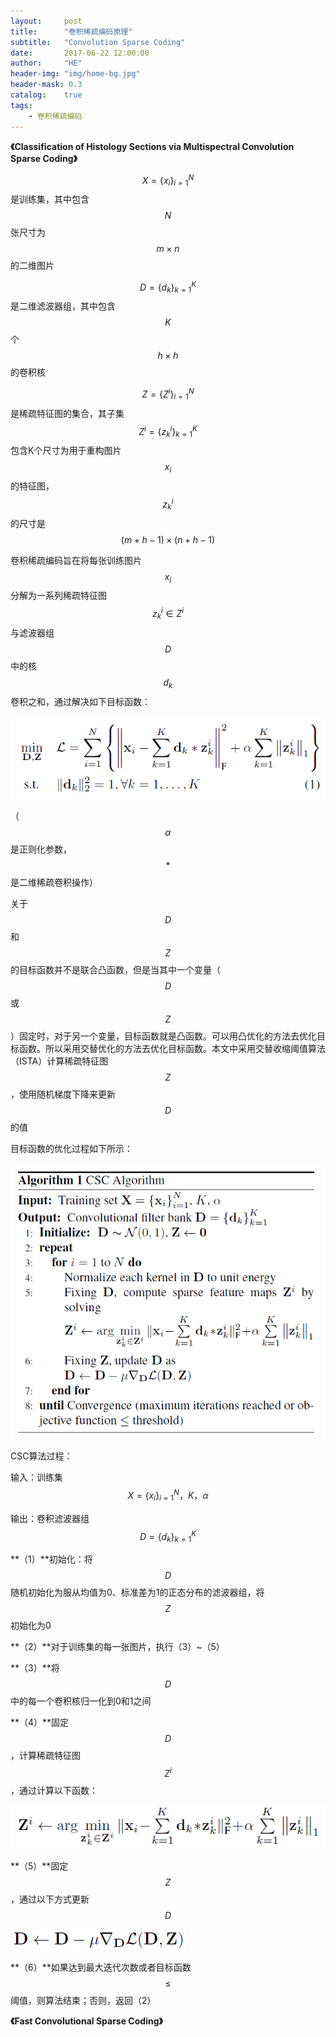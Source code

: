 ```yaml
---
layout:     post
title:      "卷积稀疏编码原理"
subtitle:   "Convolution Sparse Coding"
date:       2017-06-22 12:00:00
author:     "HE"
header-img: "img/home-bg.jpg"
header-mask: 0.3
catalog:    true
tags:
    - 卷积稀疏编码
---
```


**《Classification of Histology Sections via Multispectral Convolution Sparse Coding》**

$$X=\{x_{i}\}^{N}_{i=1}$$是训练集，其中包含$$N$$张尺寸为$$m\times n$$的二维图片

$$D=\{d_{k}\}^{K}_{k=1}$$是二维滤波器组，其中包含$$K$$个$$h\times h$$的卷积核

$$Z=\{Z^{i}\}^{N}_{i=1}$$是稀疏特征图的集合，其子集$$Z^{i}=\{z^{i}_{k}\}^{K}_{k=1}$$包含K个尺寸为用于重构图片$$x_{i}$$的特征图，$$z^{i}_{k}$$的尺寸是$$(m+h-1) \times (n+h-1)$$

卷积稀疏编码旨在将每张训练图片$$x_{i}$$分解为一系列稀疏特征图$$z^{i}_{k}\in Z^{i}$$与滤波器组$$D$$中的核$$d_{k}$$卷积之和，通过解决如下目标函数：

![卷积稀疏编码目标函数](/img/convolution-sparse-coding/objective-function.png)

（$$\alpha$$是正则化参数，$$*$$是二维稀疏卷积操作）

关于$$D$$和$$Z$$的目标函数并不是联合凸函数，但是当其中一个变量（$$D$$或$$Z$$）固定时，对于另一个变量，目标函数就是凸函数。可以用凸优化的方法去优化目标函数。所以采用交替优化的方法去优化目标函数。本文中采用交替收缩阈值算法（ISTA）计算稀疏特征图$$Z$$，使用随机梯度下降来更新$$D$$的值

目标函数的优化过程如下所示：

![CSC算法](/img/convolution-sparse-coding/CSC-Algorithm.png)

CSC算法过程：

输入：训练集$$X=\{x_{i}\}^{N}_{i=1}，K，\alpha$$

输出：卷积滤波器组$$D=\{d_{k}\}^{K}_{k=1}$$

**（1）**初始化：将$$D$$随机初始化为服从均值为0、标准差为1的正态分布的滤波器组，将$$Z$$初始化为0

**（2）**对于训练集的每一张图片，执行（3）~（5）

**（3）**将$$D$$中的每一个卷积核归一化到0和1之间

**（4）**固定$$D$$，计算稀疏特征图$$Z^{i}$$，通过计算以下函数：

![固定D计算Z](/img/convolution-sparse-coding/Z.png)

**（5）**固定$$Z$$，通过以下方式更新$$D$$

![固定Z计算D](/img/convolution-sparse-coding/D.png)

**（6）**如果达到最大迭代次数或者目标函数$$\leq$$阈值，则算法结束；否则，返回（2）

**《Fast Convolutional Sparse Coding》**

